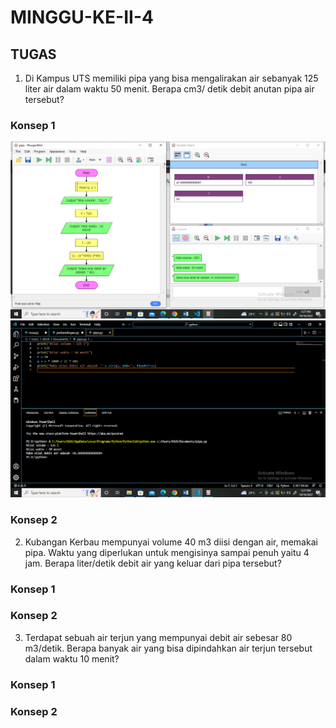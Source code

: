 # MINGGU-KE-II-4

## TUGAS

1. Di Kampus UTS memiliki pipa yang bisa mengalirakan air sebanyak 125 liter air dalam waktu 50 menit. Berapa cm3/ detik debit anutan pipa air tersebut?
### Konsep 1

<img src="https://github.com/rosalarasati/MINGGU-KE-II-4/blob/main/konsep%201%20pipa.png">

<img src="https://github.com/rosalarasati/MINGGU-KE-II-4/blob/main/konsep%201%20pipa.v.png">

### Konsep 2



2. Kubangan Kerbau mempunyai volume 40 m3 diisi dengan air, memakai pipa. Waktu yang diperlukan untuk mengisinya sampai penuh yaitu 4 jam. Berapa liter/detik debit air yang keluar dari pipa tersebut?
### Konsep 1


### Konsep 2

3. Terdapat sebuah air terjun yang mempunyai debit air sebesar 80 m3/detik. Berapa banyak air yang bisa dipindahkan air terjun tersebut dalam waktu 10 menit?
### Konsep 1


### Konsep 2
